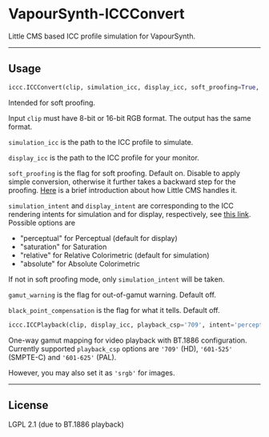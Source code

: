 # VapourSynth-ICCConvert

Little CMS based ICC profile simulation for VapourSynth.

---

## Usage

```python
iccc.ICCConvert(clip, simulation_icc, display_icc, soft_proofing=True,  simulation_intent='relative', display_intent='perceptual', gamut_warning=False, black_point_compensation=False)
```
Intended for soft proofing.

Input `clip` must have 8-bit or 16-bit RGB format. The output has the same format.

`simulation_icc` is the path to the ICC profile to simulate.

`display_icc` is the path to the ICC profile for your monitor.

`soft_proofing` is the flag for soft proofing. Default on. Disable to apply simple conversion, otherwise it further takes a backward step for the proofing. [Here](https://sourceforge.net/p/lcms/mailman/message/36783703/) is a brief introduction about how Little CMS handles it.

`simulation_intent` and `display_intent` are corresponding to the ICC rendering intents for simulation and for display, respectively, see [this link](https://helpx.adobe.com/photoshop-elements/kb/color-management-settings-best-print.html#main-pars_header_1). Possible options are
 - "perceptual" for Perceptual (default for display)
 - "saturation" for Saturation
 - "relative"   for Relative Colorimetric (default for simulation)
 - "absolute"   for Absolute Colorimetric

If not in soft proofing mode, only `simulation_intent` will be taken.

`gamut_warning` is the flag for out-of-gamut warning. Default off.

`black_point_compensation` is the flag for what it tells. Default off.

```python
iccc.ICCPlayback(clip, display_icc, playback_csp='709', intent='perceptual')
```
One-way gamut mapping for video playback with BT.1886 configuration.
Currently supported `playback_csp` options are `'709'` (HD), `'601-525'` (SMPTE-C) and `'601-625'` (PAL).

However, you may also set it as `'srgb'` for images.

---

## License

LGPL 2.1 (due to BT.1886 playback)
